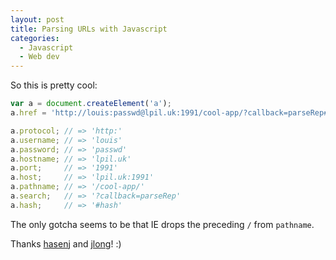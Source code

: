 ```yaml
---
layout: post
title: Parsing URLs with Javascript
categories:
  - Javascript
  - Web dev
---
```


So this is pretty cool:

```javascript
var a = document.createElement('a');
a.href = 'http://louis:passwd@lpil.uk:1991/cool-app/?callback=parseRep#hash';

a.protocol; // => 'http:'
a.username; // => 'louis'
a.password; // => 'passwd'
a.hostname; // => 'lpil.uk'
a.port;     // => '1991'
a.host;     // => 'lpil.uk:1991'
a.pathname; // => '/cool-app/'
a.search;   // => '?callback=parseRep'
a.hash;     // => '#hash'
```

The only gotcha seems to be that IE drops the preceding `/` from `pathname`.

Thanks [hasenj](http://stackoverflow.com/questions/8498592/extract-root-domain-name-from-string)
and [jlong](https://gist.github.com/jlong/2428561)! :)
